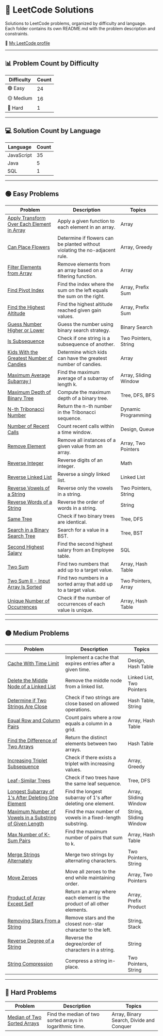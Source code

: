 # 📘 LeetCode Solutions

Solutions to LeetCode problems, organized by difficulty and language.  
Each folder contains its own README.md with the problem description and constraints.

🔗 [My LeetCode profile](https://leetcode.com/Rontaro)

---

## 📊 Problem Count by Difficulty

| Difficulty | Count |
|------------|-------|
| 🟢 Easy    | 24    |
| 🟡 Medium  | 16    |
| 🔴 Hard    | 1     |

---

## 💻 Solution Count by Language

| Language   | Count |
|------------|-------|
| JavaScript | 35    |
| Java       | 5     |
| SQL        | 1     |

---

## 🟢 Easy Problems

| Problem | Description | Topics |
|--------|-------------|--------|
| [Apply Transform Over Each Element in Array](./ApplyTransformOverEachElementInArray/README.md) | Apply a given function to each element in an array. | Array |
| [Can Place Flowers](./CanPlaceFlowers/README.md) | Determine if flowers can be planted without violating the no-adjacent rule. | Array, Greedy |
| [Filter Elements from Array](./FilterElementsFromArray/README.md) | Remove elements from an array based on a filtering function. | Array |
| [Find Pivot Index](./FindPivotIndex/README.md) | Find the index where the sum on the left equals the sum on the right. | Array, Prefix Sum |
| [Find the Highest Altitude](./FindTheHighestAltitude/README.md) | Find the highest altitude reached given gain values. | Array, Prefix Sum |
| [Guess Number Higher or Lower](./GuessNumberHigherOrLower/README.md) | Guess the number using binary search strategy. | Binary Search |
| [Is Subsequence](./IsSubsequence/README.md) | Check if one string is a subsequence of another. | Two Pointers, String |
| [Kids With the Greatest Number of Candies](./KidsWithTheGreatestNumberOfCandies/README.md) | Determine which kids can have the greatest number of candies. | Array |
| [Maximum Average Subarray I](./MaximumAverageSubarrayI/README.md) | Find the maximum average of a subarray of length k. | Array, Sliding Window |
| [Maximum Depth of Binary Tree](./MaximumDepthOfBinaryTree/README.md) | Compute the maximum depth of a binary tree. | Tree, DFS, BFS |
| [N-th Tribonacci Number](./NThTribonacciNumber/README.md) | Return the n-th number in the Tribonacci sequence. | Dynamic Programming |
| [Number of Recent Calls](./NumberOfRecentCalls/README.md) | Count recent calls within a time window. | Design, Queue |
| [Remove Element](./RemoveElement/README.md) | Remove all instances of a given value from an array. | Array, Two Pointers |
| [Reverse Integer](./ReverseInteger/README.md) | Reverse digits of an integer. | Math |
| [Reverse Linked List](./ReverseLinkedList/README.md) | Reverse a singly linked list. | Linked List |
| [Reverse Vowels of a String](./ReverseVowelsOfAString/README.md) | Reverse only the vowels in a string. | Two Pointers, String |
| [Reverse Words of a String](./ReverseWordsOfAString/README.md) | Reverse the order of words in a string. | String |
| [Same Tree](./SameTree/README.md) | Check if two binary trees are identical. | Tree, DFS |
| [Search in a Binary Search Tree](./SearchInABinarySearchTree/README.md) | Search for a value in a BST. | Tree, BST |
| [Second Highest Salary](./SecondHighestSalary/README.md) | Find the second highest salary from an Employee table. | SQL |
| [Two Sum](./TwoSum/README.md) | Find two numbers that add up to a target value. | Array, Hash Table |
| [Two Sum II - Input Array Is Sorted](./TwoSumIIInputArrayIsSorted/README.md) | Find two numbers in a sorted array that add up to a target value. | Two Pointers, Array |
| [Unique Number of Occurrences](./UniqueNumberOfOccurrences/README.md) | Check if the number of occurrences of each value is unique. | Array, Hash Table |

---

## 🟡 Medium Problems

| Problem | Description | Topics |
|--------|-------------|--------|
| [Cache With Time Limit](./CacheWithTimeLimit/README.md) | Implement a cache that expires entries after a given time. | Design, Hash Table |
| [Delete the Middle Node of a Linked List](./DeleteTheMiddleNodeOfALinkedList/README.md) | Remove the middle node from a linked list. | Linked List, Two Pointers |
| [Determine if Two Strings Are Close](./DetermineIfTwoStringsAreClose/README.md) | Check if two strings are close based on allowed operations. | Hash Table, String |
| [Equal Row and Column Pairs](./EqualRowAndColumnPairs/README.md) | Count pairs where a row equals a column in a grid. | Array, Hash Table |
| [Find the Difference of Two Arrays](./FindTheDifferenceOfTwoArrays/README.md) | Return the distinct elements between two arrays. | Hash Table |
| [Increasing Triplet Subsequence](./IncreasingTripletSubsequence/README.md) | Check if there exists a triplet with increasing values. | Array, Greedy |
| [Leaf-Similar Trees](./LeafSimilarTrees/README.md) | Check if two trees have the same leaf sequence. | Tree, DFS |
| [Longest Subarray of 1's After Deleting One Element](./LongestSubarrayOf1sAfterDeletingOneElement/README.md) | Find the longest subarray of 1's after deleting one element. | Array, Sliding Window |
| [Maximum Number of Vowels in a Substring of Given Length](./MaximumNumberOfVowelsInASubstringOfGivenLength/README.md) | Find the max number of vowels in a fixed-length substring. | String, Sliding Window |
| [Max Number of K-Sum Pairs](./MaxNumberOfKSumPairs/README.md) | Find the maximum number of pairs that sum to k. | Array, Hash Table |
| [Merge Strings Alternately](./MergeStringsAlternately/README.md) | Merge two strings by alternating characters. | Two Pointers, String |
| [Move Zeroes](./MoveZeroes/README.md) | Move all zeroes to the end while maintaining order. | Array, Two Pointers |
| [Product of Array Except Self](./ProductOfArrayExceptSelf/README.md) | Return an array where each element is the product of all other elements. | Array, Prefix Product |
| [Removing Stars From a String](./RemovingStarsFromAString/README.md) | Remove stars and the closest non-star character to the left. | String, Stack |
| [Reverse Degree of a String](./ReverseDegreeOfAString/README.md) | Reverse the degree/order of characters in a string. | String |
| [String Compression](./StringCompression/README.md) | Compress a string in-place. | Two Pointers, String |

---

## 🔴 Hard Problems

| Problem | Description | Topics |
|--------|-------------|--------|
| [Median of Two Sorted Arrays](./MedianOfTwoSortedArrays/README.md) | Find the median of two sorted arrays in logarithmic time. | Array, Binary Search, Divide and Conquer |
